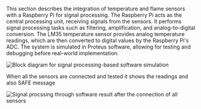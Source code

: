 This section describes the integration of temperature and flame sensors with a Raspberry Pi for signal processing. The Raspberry Pi acts as the central processing unit, receiving signals from the sensors. It performs signal processing tasks such as filtering, amplification, and analog-to-digital conversion. The LM35 temperature sensor provides analog temperature readings, which are then converted to digital values by the Raspberry Pi's ADC. The system is simulated in Proteus software, allowing for testing and debugging before real-world implementation.

![Block diagram for signal processing-based software simulation](https://github.com/user-attachments/assets/2546ed03-8f83-4eb1-a73f-3ed368c1c75f)

When all the sensors are connected and tested it shows the readings and also SAFE message

![Signal procssing through software result after the connection of all sensors](https://github.com/user-attachments/assets/ed46ab9f-89b6-4b6a-aba0-ef50df8d7c4a)
